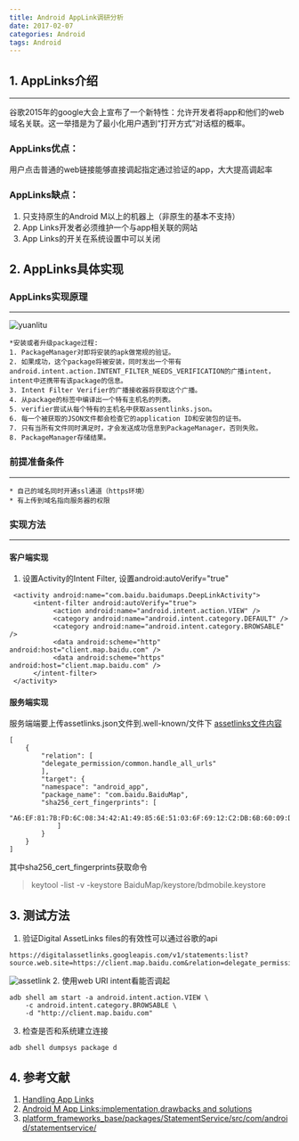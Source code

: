 ```yaml
---
title: Android AppLink调研分析 
date: 2017-02-07
categories: Android 
tags: Android
---
```


## 1. AppLinks介绍
---
谷歌2015年的google大会上宣布了一个新特性：允许开发者将app和他们的web域名关联。这一举措是为了最小化用户遇到“打开方式”对话框的概率。

### AppLinks优点：
用户点击普通的web链接能够直接调起指定通过验证的app，大大提高调起率

### AppLinks缺点：
1. 只支持原生的Android M以上的机器上（非原生的基本不支持）
2. App Links开发者必须维护一个与app相关联的网站
3. App Links的开关在系统设置中可以关闭

## 2. AppLinks具体实现
### AppLinks实现原理
***
![yuanlitu](/_attatchassets/Applink_img/yuanlitu.jpg)

	*安装或者升级package过程:
	1. PackageManager对即将安装的apk做常规的验证。
	2. 如果成功，这个package将被安装，同时发出一个带有android.intent.action.INTENT_FILTER_NEEDS_VERIFICATION的广播intent，intent中还携带有该package的信息。
	3. Intent Filter Verifier的广播接收器将获取这个广播。
	4. 从package的标签中编译出一个特有主机名的列表。
	5. verifier尝试从每个特有的主机名中获取assentlinks.json。
	6. 每一个被获取的JSON文件都会检查它的application ID和安装包的证书。
	7. 只有当所有文件同时满足时，才会发送成功信息到PackageManager，否则失败。
	8. PackageManager存储结果。

### 前提准备条件
***
	* 自己的域名同时开通ssl通道（https环境）
	* 有上传到域名指向服务器的权限 

### 实现方法
***
#### 客户端实现
1. 设置Activity的Intent Filter, 设置android:autoVerify="true"

```
 <activity android:name="com.baidu.baidumaps.DeepLinkActivity">
      <intent-filter android:autoVerify="true">
           <action android:name="android.intent.action.VIEW" />
           <category android:name="android.intent.category.DEFAULT" />
           <category android:name="android.intent.category.BROWSABLE" />
           <data android:scheme="http" android:host="client.map.baidu.com" />
           <data android:scheme="https" android:host="client.map.baidu.com" />
      </intent-filter>
 </activity>
```
	
#### 服务端实现
服务端端要上传assetlinks.json文件到.well-known/文件下
[assetlinks文件内容](http://client.map.baidu.com/.well-known/assetlinks.json)
	
	[
		{
			"relation": [
			"delegate_permission/common.handle_all_urls"
			],
			"target": {
			"namespace": "android_app",
			"package_name": "com.baidu.BaiduMap",
			"sha256_cert_fingerprints": [
				"A6:EF:81:7B:FD:6C:08:34:42:A1:49:85:6E:51:03:6F:69:12:C2:DB:6B:60:09:DB81:27:CD:D6:41:E2:95:A9"
				]
			}	
		}
	]

其中sha256_cert_fingerprints获取命令
> keytool -list -v -keystore BaiduMap/keystore/bdmobile.keystore

## 3. 测试方法
1. 验证Digital AssetLinks files的有效性可以通过谷歌的api
```
https://digitalassetlinks.googleapis.com/v1/statements:list?source.web.site=https://client.map.baidu.com&relation=delegate_permission/common.handle_all_urls
```
![assetlink](/_attatchassets/Applink_img/assetlinks.jpg)
2. 使用web URI intent看能否调起
```
adb shell am start -a android.intent.action.VIEW \
    -c android.intent.category.BROWSABLE \
    -d "http://client.map.baidu.com"
```
3. 检查是否和系统建立连接
```
adb shell dumpsys package d
```

## 4. 参考文献
1. [Handling App Links](https://developer.android.com/training/app-links/index.html)
2. [Android M App Links:implementation,drawbacks and solutions](http://blog.hokolinks.com/android-m-app-links-implementation-drawbacks/)
3. [platform_frameworks_base/packages/StatementService/src/com/android/statementservice/](https://github.com/android/platform_frameworks_base/tree/master/packages/StatementService/src/com/android/statementservice)



